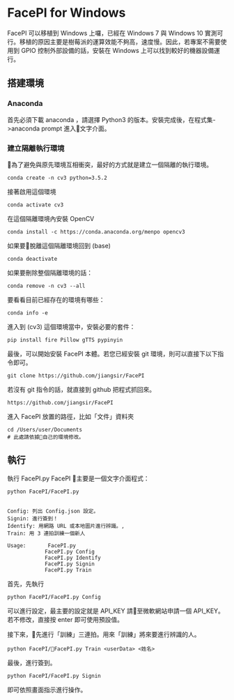 FacePI for Windows
====================

FacePI 可以移植到 Windows 上囉，已經在 Windows 7 與 Windows 10 實測可行。移植的原因主要是樹莓派的運算效能不夠高，速度慢。因此，若專案不需要使用到 GPIO 控制外部設備的話，安裝在 Windows 上可以找到較好的機器設備運行。

## 搭建環境

### Anaconda
首先必須下載 anaconda ，請選擇 Python3 的版本。安裝完成後，在程式集->anaconda prompt 進入文字介面。

### 建立隔離執行環境
為了避免與原先環境互相衝突，最好的方式就是建立一個隔離的執行環境。
    
    conda create -n cv3 python=3.5.2

接著啟用這個環境

    conda activate cv3

在這個隔離環境內安裝 OpenCV

    conda install -c https://conda.anaconda.org/menpo opencv3

如果要脫離這個隔離環境回到 (base)

    conda deactivate

如果要刪除整個隔離環境的話：

    conda remove -n cv3 --all

要看看目前已經存在的環境有哪些：

    conda info -e

進入到 (cv3) 這個環境當中，安裝必要的套件：

    pip install fire Pillow gTTS pypinyin

最後，可以開始安裝 FacePI 本體。若您已經安裝 git 環境，則可以直接下以下指令即可。

    git clone https://github.com/jiangsir/FacePI

若沒有 git 指令的話，就直接到 github 把程式抓回來。

    https://github.com/jiangsir/FacePI

進入 FacePI 放置的路徑，比如「文件」資料夾

    cd /Users/user/Documents
    # 此處請依據自己的環境修改。 
    
## 執行
執行 FacePI.py FacePI 主要是一個文字介面程式：


    python FacePI/FacePI.py


    Config: 列出 Config.json 設定。
    Signin: 進行簽到！
    Identify: 用網路 URL 或本地圖片進行辨識。,
    Train: 用 3 連拍訓練一個新人

    Usage:       FacePI.py 
                FacePI.py Config
                FacePI.py Identify
                FacePI.py Signin
                FacePI.py Train


首先，先執行

    python FacePI/FacePI.py Config

可以進行設定，最主要的設定就是 API_KEY 請至微軟網站申請一個 API_KEY。若不修改，直接按 enter 即可使用預設值。

接下來，先進行「訓練」三連拍。用來「訓練」將來要進行辨識的人。

    python FacePI/FacePI.py Train <userData> <姓名>

最後，進行簽到。

    python FacePI/FacePI.py Signin

即可依照畫面指示進行操作。
